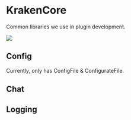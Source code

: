 # KrakenCore
Common libraries we use in plugin development.

[![](https://jitpack.io/v/sarhatabaot/KrakenCore.svg)](https://jitpack.io/#sarhatabaot/KrakenCore)


## Config
Currently, only has ConfigFile & ConfigurateFile.

## Chat

## Logging
